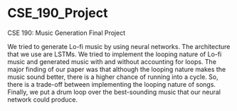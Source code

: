 # CSE_190_Project
CSE 190: Music Generation Final Project

We tried to generate Lo-fi music by using neural networks. The
architecture that we use are LSTMs. We tried to implement the looping nature of
Lo-fi music and generated music with and without accounting for loops. The major
finding of our paper was that although the looping nature makes the music sound
better, there is a higher chance of running into a cycle. So, there is a trade-off
between implementing the looping nature of songs. Finally, we put a drum loop
over the best-sounding music that our neural network could produce.
